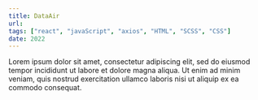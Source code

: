 ```yaml
---
title: DataAir
url: 
tags: ["react", "javaScript", "axios", "HTML", "SCSS", "CSS"]
date: 2022
---
```


Lorem ipsum dolor sit amet, consectetur adipiscing elit, sed do eiusmod tempor incididunt ut labore et dolore magna aliqua. Ut enim ad minim veniam, quis nostrud exercitation ullamco laboris nisi ut aliquip ex ea commodo consequat.
